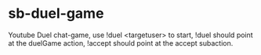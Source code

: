 # sb-duel-game
Youtube Duel chat-game, use !duel &lt;targetuser> to start, !duel should point at the duelGame action,  !accept should point at the accept subaction.
